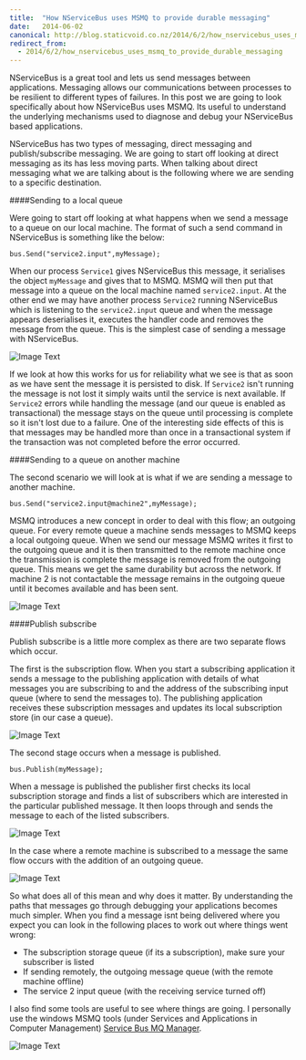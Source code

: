 ```yaml
---
title:  "How NServiceBus uses MSMQ to provide durable messaging"
date:   2014-06-02
canonical: http://blog.staticvoid.co.nz/2014/6/2/how_nservicebus_uses_msmq_to_provide_durable_messaging
redirect_from:
  - 2014/6/2/how_nservicebus_uses_msmq_to_provide_durable_messaging
---
```

NServiceBus is a great tool and lets us send messages between applications. Messaging allows our communications between processes to be resilient to different types of failures. In this post we are going to look specifically about how NServiceBus uses MSMQ. Its useful to understand the underlying mechanisms used to diagnose and debug your NServiceBus based applications.

NServiceBus has two types of messaging, direct messaging and publish/subscribe messaging. We are going to start off looking at direct messaging as its has less moving parts. When talking about direct messaging what we are talking about is the following where we are sending to a specific destination.

####Sending to a local queue

Were going to start off looking at what happens when we send a message to a queue on our local machine. The format of such a send command in NServiceBus is something like the below:

<pre class="prettyprint">
<code class="language-csharp">bus.Send("service2.input",myMessage);</code>
</pre>

When our process `Service1` gives NServiceBus this message, it serialises the object `myMessage` and gives that to MSMQ. MSMQ will then put that message into a queue on the local machine named `service2.input`. At the other end we may have another process `Service2` running NServiceBus which is listening to the `service2.input` queue and when the message appears deserialises it, executes the handler code and removes the message from the queue. This is the simplest case of sending a message with NServiceBus.

![Image Text](https://dl.dropboxusercontent.com/u/37129059/how_nsb_uses_msmq_to_provide_durable_messaging%201.png)

If we look at how this works for us for reliability what we see is that as soon as we have sent the message it is persisted to disk. If `Service2` isn't running the message is not lost it simply waits until the service is next available. If `Service2` errors while handling the message (and our queue is enabled as transactional) the message stays on the queue until processing is complete so it isn't lost due to a failure. One of the interesting side effects of this is that messages may be handled more than once in a transactional system if the transaction was not completed before the error occurred.

####Sending to a queue on another machine

The second scenario we will look at is what if we are sending a message to another machine.

<pre class="prettyprint">
<code class="language-csharp">bus.Send("service2.input@machine2",myMessage);</code>
</pre>

MSMQ introduces a new concept in order to deal with this flow; an outgoing queue. For every remote queue a machine sends messages to MSMQ keeps a local outgoing queue. When we send our message MSMQ writes it first to the outgoing queue and it is then transmitted to the remote machine once the transmission is complete the message is removed from the outgoing queue. This means we get the same durability but across the network. If machine 2 is not contactable the message remains in the outgoing queue until it becomes available and has been sent.

![Image Text](https://dl.dropboxusercontent.com/u/37129059/how_nsb_uses_msmq_to_provide_durable_messaging%202.png)

####Publish subscribe

Publish subscribe is a little more complex as there are two separate flows which occur.

The first is the subscription flow. When you start a subscribing application it sends a message to the publishing application with details of what messages you are subscribing to and the address of the subscribing input queue (where to send the messages to). The publishing application receives these subscription messages and updates its local subscription store (in our case a queue).

![Image Text](https://dl.dropboxusercontent.com/u/37129059/how_nsb_uses_msmq_to_provide_durable_messaging%20subscribe.png)

The second stage occurs when a message is published.

<pre class="prettyprint">
<code class="language-csharp">bus.Publish(myMessage);</code>
</pre>

 When a message is published the publisher first checks its local subscription storage and finds a list of subscribers which are interested in the particular published message. It then loops through and sends the message to each of the listed subscribers.

![Image Text](https://dl.dropboxusercontent.com/u/37129059/how_nsb_uses_msmq_to_provide_durable_messaging%203.png)

In the case where a remote machine is subscribed to a message the same flow occurs with the addition of an outgoing queue.

![Image Text](https://dl.dropboxusercontent.com/u/37129059/how_nsb_uses_msmq_to_provide_durable_messaging%204.png)

 So what does all of this mean and why does it matter. By understanding the paths that messages go through debugging your applications becomes much simpler. When you find a message isnt being delivered where you expect you can look in the following places to work out where things went wrong:

 - The subscription storage queue (if its a subscription), make sure your subscriber is listed
 - If sending remotely, the outgoing message queue (with the remote machine offline)
 - The service 2 input queue (with the receiving service turned off)

 I also find some tools are useful to see where things are going. I personally use the windows MSMQ tools (under Services and Applications in Computer Management) [Service Bus MQ Manager](http://blog.halan.se/post/Service-Bus-MQ-Manager-v3-Released.aspx).

 ![Image Text](http://blog.halan.se/image.axd?picture=2012%2f12%2fmainScreen2.png)
